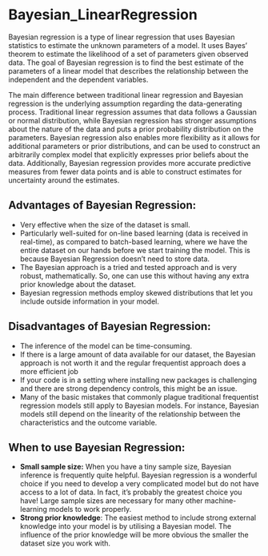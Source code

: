 # Bayesian_LinearRegression

Bayesian regression is a type of linear regression that uses Bayesian statistics to estimate the unknown parameters of a model. It uses Bayes’ theorem to estimate the likelihood of a set of parameters given observed data. The goal of Bayesian regression is to find the best estimate of the parameters of a linear model that describes the relationship between the independent and the dependent variables.

The main difference between traditional linear regression and Bayesian regression is the underlying assumption regarding the data-generating process. Traditional linear regression assumes that data follows a Gaussian or normal distribution, while Bayesian regression has stronger assumptions about the nature of the data and puts a prior probability distribution on the parameters. Bayesian regression also enables more flexibility as it allows for additional parameters or prior distributions, and can be used to construct an arbitrarily complex model that explicitly expresses prior beliefs about the data. Additionally, Bayesian regression provides more accurate predictive measures from fewer data points and is able to construct estimates for uncertainty around the estimates. 

## Advantages of Bayesian Regression: 

- Very effective when the size of the dataset is small.
- Particularly well-suited for on-line based learning (data is received in real-time), as compared to batch-based learning, where we have the entire dataset on our hands before we start training the model. This is because Bayesian Regression doesn’t need to store data.
- The Bayesian approach is a tried and tested approach and is very robust, mathematically. So, one can use this without having any extra prior knowledge about the dataset.
- Bayesian regression methods employ skewed distributions that let you include outside information in your model. 

## Disadvantages of Bayesian Regression:  
- The inference of the model can be time-consuming.
- If there is a large amount of data available for our dataset, the Bayesian approach is not worth it and the regular frequentist approach does a more efficient job
- If your code is in a setting where installing new packages is challenging and there are strong dependency controls, this might be an issue.
- Many of the basic mistakes that commonly plague traditional frequentist regression models still apply to Bayesian models. For instance, Bayesian models still depend on the linearity of the relationship between the characteristics and the outcome variable.

## When to use Bayesian Regression:
- **Small sample size:** When you have a tiny sample size, Bayesian inference is frequently quite helpful. Bayesian regression is a wonderful choice if you need to develop a very complicated model but do not have access to a lot of data. In fact, it’s probably the greatest choice you have! Large sample sizes are necessary for many other machine-learning models to work properly.
- **Strong prior knowledge**: The easiest method to include strong external knowledge into your model is by utilising a Bayesian model. The influence of the prior knowledge will be more obvious the smaller the dataset size you work with.
